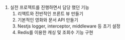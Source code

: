 
1. 실전 프로젝트를 진행하면서 담당 했던 기능
	1. 리액트와 전반적인 프론트 뷰 만들기
	2. 기본적인 영화와 문서 API 만들기
	3. Nestjs logger, interceptor, middleware 등 초기 설정
	4. Redis를 이용한 캐싱 및 조회수 기능 구현
